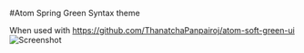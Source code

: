 #Atom Spring Green Syntax theme

When used with https://github.com/ThanatchaPanpairoj/atom-soft-green-ui
![Screenshot](http://imgur.com/t9jJ0vK.png)
